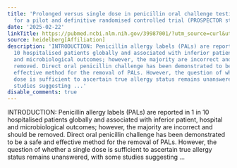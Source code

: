 ```yaml
---
title: 'Prolonged versus single dose in penicillin oral challenge testing: protocols
  for a pilot and definitive randomised controlled trial (PROSPECTOR studies)'
date: '2025-02-22'
linkTitle: https://pubmed.ncbi.nlm.nih.gov/39987001/?utm_source=curl&utm_medium=rss&utm_campaign=pubmed-2&utm_content=1FakS-2QOkCT8HsMOQP1bCRQ4YzyumYOmxmF0moLsQ3dFB1E9V&fc=20220326224207&ff=20250223170759&v=2.18.0.post9+e462414
source: heidelberg[Affiliation]
description: 'INTRODUCTION: Penicillin allergy labels (PALs) are reported in 1 in
  10 hospitalised patients globally and associated with inferior patient, hospital
  and microbiological outcomes; however, the majority are incorrect and should be
  removed. Direct oral penicillin challenge has been demonstrated to be a safe and
  effective method for the removal of PALs. However, the question of whether a single
  dose is sufficient to ascertain true allergy status remains unanswered, with some
  studies suggesting ...'
disable_comments: true
---
```

INTRODUCTION: Penicillin allergy labels (PALs) are reported in 1 in 10 hospitalised patients globally and associated with inferior patient, hospital and microbiological outcomes; however, the majority are incorrect and should be removed. Direct oral penicillin challenge has been demonstrated to be a safe and effective method for the removal of PALs. However, the question of whether a single dose is sufficient to ascertain true allergy status remains unanswered, with some studies suggesting ...